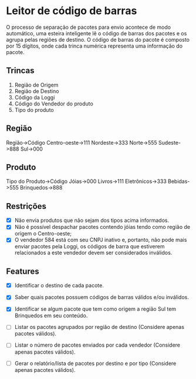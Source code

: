 # Leitor de código de barras

<p>
O processo de separação de pacotes para envio acontece de
modo automático, uma esteira inteligente lê o código de barras dos pacotes e os agrupa pelas regiões de destino. O código de barras do pacote é composto por 15 dígitos, onde cada trinca numérica representa uma informação do pacote.
</p>

## Trincas

1. Região de Origem
2. Região de Destino
3. Código da Loggi
4. Código do Vendedor do produto
5. Tipo do produto

## Região

Região->Código
Centro-oeste->111
Nordeste->333
Norte->555
Sudeste->888
Sul->000

## Produto

Tipo do Produto->Código
Jóias->000
Livros->111
Eletrônicos->333
Bebidas->555
Brinquedos->888

## Restrições

- [x] Não envia produtos que não sejam dos tipos acima informados.
- [x] Não é possível despachar pacotes contendo jóias tendo como região de origem o Centro-oeste;
- [x] O vendedor 584 está com seu CNPJ inativo e, portanto, não pode mais enviar pacotes pela Loggi, os códigos de barra que estiverem relacionados a este vendedor devem ser considerados inválidos.

## Features

- [x] Identificar o destino de cada pacote.
- [x] Saber quais pacotes possuem códigos de barras válidos e/ou inválidos.
- [x] Identificar se algum pacote que tem como origem a região Sul tem Brinquedos em seu conteúdo.
- [ ] Listar os pacotes agrupados por região de destino (Considere apenas pacotes válidos).
- [ ] Listar o número de pacotes enviados por cada vendedor (Considere apenas pacotes válidos).
- [ ] Gerar o relatório/lista de pacotes por destino e por tipo (Considere apenas pacotes válidos).

